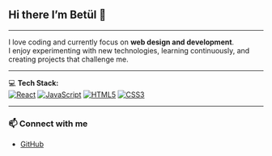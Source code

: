 ## Hi there I’m Betül 👋

-----

I love coding and currently focus on **web design and development**.  
I enjoy experimenting with new technologies, learning continuously, and creating projects that challenge me.  

-----

💻 **Tech Stack:**  
[![React](https://img.shields.io/badge/React-61DAFB?style=for-the-badge&logo=react&logoColor=white)](https://reactjs.org) [![JavaScript](https://img.shields.io/badge/JavaScript-F7DF1E?style=for-the-badge&logo=javascript&logoColor=black)](https://developer.mozilla.org/en-US/docs/Web/JavaScript) [![HTML5](https://img.shields.io/badge/HTML5-E34F26?style=for-the-badge&logo=html5&logoColor=white)](https://developer.mozilla.org/en-US/docs/Web/HTML) [![CSS3](https://img.shields.io/badge/CSS3-1572B6?style=for-the-badge&logo=css3&logoColor=white)](https://developer.mozilla.org/en-US/docs/Web/CSS)  

-----

### 📫 Connect with me
- [GitHub](https://github.com/betopya)  
<!-- - [LinkedIn](https://www.linkedin.com/) -->


